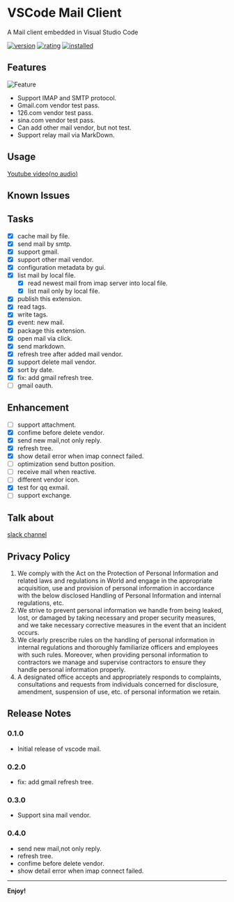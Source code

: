 # VSCode Mail Client

A Mail client embedded in Visual Studio Code

[![version](https://vsmarketplacebadge.apphb.com/version-short/buhe.vscode-mail.svg)](https://marketplace.visualstudio.com/items?itemName=buhe.vscode-mail)
[![rating](https://vsmarketplacebadge.apphb.com/rating-short/buhe.vscode-mail.svg)](https://marketplace.visualstudio.com/items?itemName=buhe.vscode-mail)
[![installed](https://vsmarketplacebadge.apphb.com/installs-short/buhe.vscode-mail.svg)](https://marketplace.visualstudio.com/items?itemName=buhe.vscode-mail)

## Features

![Feature](https://tva1.sinaimg.cn/large/e6c9d24egy1h52o0l5nb3j21ev0u0grn.jpg)

- Support IMAP and SMTP protocol.
- Gmail.com vendor test pass.
- 126.com vendor test pass.
- sina.com vendor test pass.
- Can add other mail vendor, but not test.
- Support relay mail via MarkDown.

## Usage

[Youtube video(no audio)](https://youtu.be/NZ1jK-qZUIA)

## Known Issues

## Tasks

- [x] cache mail by file.
- [x] send mail by smtp.
- [x] support gmail.
- [x] support other mail vendor.
- [x] configuration metadata by gui.
- [x] list mail by local file.
    - [x] read newest mail from imap server into local file.
    - [x] list mail only by local file.
- [x] publish this extension.
- [x] read tags.
- [x] write tags.
- [x] event: new mail.
- [x] package this extension.
- [x] open mail via click.
- [x] send markdown.
- [x] refresh tree after added mail vendor.
- [x] support delete mail vendor.
- [x] sort by date.
- [x] fix: add gmail refresh tree.
- [ ] gmail oauth.

## Enhancement

- [ ] support attachment.
- [x] confime before delete vendor.
- [x] send new mail,not only reply.
- [x] refresh tree.
- [x] show detail error when imap connect failed.
- [ ] optimization send button position.
- [ ] receive mail when reactive.
- [ ] different vendor icon.
- [x] test for qq exmail.
- [ ] support exchange.

## Talk about
[slack channel](https://join.slack.com/t/vscode-mail/shared_invite/zt-1eal0alv9-l87deKBzgGZl32XQWq7OJg)

## Privacy Policy

1. We comply with the Act on the Protection of Personal Information and related laws and regulations in World and engage in the appropriate acquisition, use and provision of personal information in accordance with the below disclosed Handling of Personal Information and internal regulations, etc.
2. We strive to prevent personal information we handle from being leaked, lost, or damaged by taking necessary and proper security measures, and we take necessary corrective measures in the event that an incident occurs.
3. We clearly prescribe rules on the handling of personal information in internal regulations and thoroughly familiarize officers and employees with such rules. Moreover, when providing personal information to contractors we manage and supervise contractors to ensure they handle personal information properly.
4. A designated office accepts and appropriately responds to complaints, consultations and requests from individuals concerned for disclosure, amendment, suspension of use, etc. of personal information we retain.

## Release Notes

### 0.1.0

- Initial release of vscode mail.

### 0.2.0

- fix: add gmail refresh tree.

### 0.3.0

- Support sina mail vendor.

### 0.4.0

- send new mail,not only reply.
- refresh tree.
- confime before delete vendor.
- show detail error when imap connect failed.

-----------------------------------------------------------------------------------------------------------
**Enjoy!**
